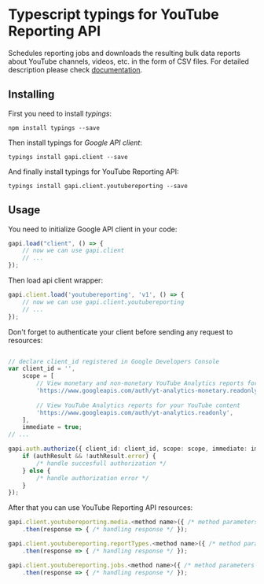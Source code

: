 # Typescript typings for YouTube Reporting API
Schedules reporting jobs and downloads the resulting bulk data reports about YouTube channels, videos, etc. in the form of CSV files.
For detailed description please check [documentation](https://developers.google.com/youtube/reporting/v1/reports/).

## Installing

First you need to install *typings*:
```
npm install typings --save 
```

Then install typings for *Google API client*:
```
typings install gapi.client --save 
```

And finally install typings for YouTube Reporting API:
```
typings install gapi.client.youtubereporting --save 
```

## Usage

You need to initialize Google API client in your code:
```typescript
gapi.load("client", () => { 
    // now we can use gapi.client
    // ... 
});
```

Then load api client wrapper:
```typescript
gapi.client.load('youtubereporting', 'v1', () => {
    // now we can use gapi.client.youtubereporting
    // ... 
});
```

Don't forget to authenticate your client before sending any request to resources:
```typescript

// declare client_id registered in Google Developers Console
var client_id = '',
    scope = [     
        // View monetary and non-monetary YouTube Analytics reports for your YouTube content
        'https://www.googleapis.com/auth/yt-analytics-monetary.readonly',
    
        // View YouTube Analytics reports for your YouTube content
        'https://www.googleapis.com/auth/yt-analytics.readonly',
    ],
    immediate = true;
// ...

gapi.auth.authorize({ client_id: client_id, scope: scope, immediate: immediate }, authResult => {
    if (authResult && !authResult.error) {
        /* handle succesfull authorization */
    } else {
        /* handle authorization error */
    }
});            
```

After that you can use YouTube Reporting API resources:

```typescript
gapi.client.youtubereporting.media.<method name>({ /* method parameters */ })
    .then(response => { /* handling response */ });

gapi.client.youtubereporting.reportTypes.<method name>({ /* method parameters */ })
    .then(response => { /* handling response */ });

gapi.client.youtubereporting.jobs.<method name>({ /* method parameters */ })
    .then(response => { /* handling response */ });
```